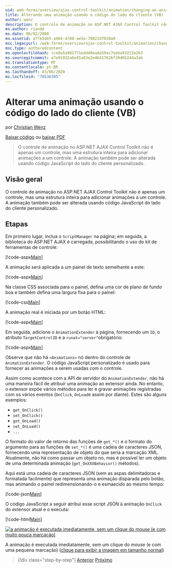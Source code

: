 ```yaml
---
uid: web-forms/overview/ajax-control-toolkit/animation/changing-an-animation-using-client-side-code-vb
title: Alterando uma animação usando o código do lado do cliente (VB) | Microsoft Docs
author: wenz
description: O controle de animação no ASP.NET AJAX Control Toolkit não é apenas um controle, mas uma estrutura inteira para adicionar animações a um controle. A animação também pode...
ms.author: riande
ms.date: 06/02/2008
ms.assetid: a7fe5de5-a964-4780-ae5e-70821dfb50a0
msc.legacyurl: /web-forms/overview/ajax-control-toolkit/animation/changing-an-animation-using-client-side-code-vb
msc.type: authoredcontent
ms.openlocfilehash: cce0a5a901f71edd40eada59ac7eeba93222e2b3
ms.sourcegitcommit: e7e91932a6e91a63e2e46417626f39d6b244a3ab
ms.translationtype: MT
ms.contentlocale: pt-BR
ms.lasthandoff: 03/06/2020
ms.locfileid: "78536305"
---
```

# <a name="changing-an-animation-using-client-side-code-vb"></a>Alterar uma animação usando o código do lado do cliente (VB)

por [Christian Wenz](https://github.com/wenz)

[Baixar código](https://download.microsoft.com/download/f/9/a/f9a26acd-8df4-4484-8a18-199e4598f411/Animation11.vb.zip) ou [baixar PDF](https://download.microsoft.com/download/6/7/1/6718d452-ff89-4d3f-a90e-c74ec2d636a3/animation11VB.pdf)

> O controle de animação no ASP.NET AJAX Control Toolkit não é apenas um controle, mas uma estrutura inteira para adicionar animações a um controle. A animação também pode ser alterada usando código JavaScript do lado do cliente personalizado.

## <a name="overview"></a>Visão geral

O controle de animação no ASP.NET AJAX Control Toolkit não é apenas um controle, mas uma estrutura inteira para adicionar animações a um controle. A animação também pode ser alterada usando código JavaScript do lado do cliente personalizado.

## <a name="steps"></a>Etapas

Em primeiro lugar, inclua o `ScriptManager` na página; em seguida, a biblioteca do ASP.NET AJAX é carregada, possibilitando o uso do kit de ferramentas de controle:

[!code-aspx[Main](changing-an-animation-using-client-side-code-vb/samples/sample1.aspx)]

A animação será aplicada a um painel de texto semelhante a este:

[!code-aspx[Main](changing-an-animation-using-client-side-code-vb/samples/sample2.aspx)]

Na classe CSS associada para o painel, defina uma cor de plano de fundo boa e também defina uma largura fixa para o painel:

[!code-css[Main](changing-an-animation-using-client-side-code-vb/samples/sample3.css)]

A animação real é iniciada por um botão HTML:

[!code-aspx[Main](changing-an-animation-using-client-side-code-vb/samples/sample4.aspx)]

Em seguida, adicione o `AnimationExtender` à página, fornecendo um `ID`, o atributo `TargetControlID` e a `runat="server"`obrigatório:

[!code-aspx[Main](changing-an-animation-using-client-side-code-vb/samples/sample5.aspx)]

Observe que não há `<Animations>` nó dentro do controle de `AnimationExtender`. O código JavaScript personalizado é usado para fornecer as animações a serem usadas com o controle.

Assim como acontece com a API de servidor do `AnimationExtender`, não há uma maneira fácil de atribuir uma animação ao extensor ainda. No entanto, o extensor expõe vários métodos para ler e gravar animações registradas com os vários eventos (`OnClick`, `OnLoad`e assim por diante). Estes são alguns exemplos:

- `get_OnClick()`
- `set_OnClick()`
- `get_OnLoad()`
- `set_OnLoad()`
- `...`

O formato do valor de retorno das funções de `get_*()` e o formato do argumento para as funções de `set_*()` é uma cadeia de caracteres JSON, fornecendo uma representação de objeto do que seria a marcação XML. Atualmente, não há como passar um objeto no, mas é possível ler um objeto de uma determinada animação (`get_OnXXXBehavior()` métodos).

Aqui está uma cadeia de caracteres JSON (sem as aspas delimitadoras e formatada facilmente) que representa uma animação disparada pelo botão, mas animando o painel redimensionando-o e esmaecido ao mesmo tempo:

[!code-json[Main](changing-an-animation-using-client-side-code-vb/samples/sample6.json)]

O código JavaScript a seguir atribui esse script JSON à animação `OnClick` do extensor atual e o executa:

[!code-html[Main](changing-an-animation-using-client-side-code-vb/samples/sample7.html)]

[![a animação é executada imediatamente, sem um clique do mouse (e com muito pouca marcação)](changing-an-animation-using-client-side-code-vb/_static/image2.png)](changing-an-animation-using-client-side-code-vb/_static/image1.png)

A animação é executada imediatamente, sem um clique do mouse (e com uma pequena marcação) ([clique para exibir a imagem em tamanho normal](changing-an-animation-using-client-side-code-vb/_static/image3.png))

> [!div class="step-by-step"]
> [Anterior](executing-animations-using-client-side-code-vb.md)
> [Próximo](animating-an-updatepanel-control-vb.md)
